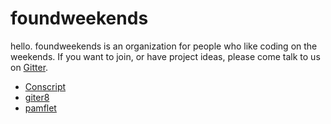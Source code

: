 
  [1]: https://gitter.im/foundweekends/foundweekends

foundweekends
=============

hello. foundweekends is an organization for people who like coding on the weekends.
If you want to join, or have project ideas, please come talk to us on [Gitter][1].

- [Conscript](https://www.foundweekends.org/conscript/)
- [giter8](https://github.com/foundweekends/giter8)
- [pamflet](https://github.com/foundweekends/pamflet)

<div style="height: 300px">
<br>
</div>
